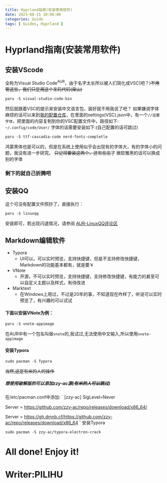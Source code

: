 ```yaml
---
title: Hyprland指南(安装常用软件)
date: 2023-08-15 10:06:00
categories: Guide
tags: [ Guides, Hyprland ]
---
```


# Hyprland指南(安装常用软件)
## 安装VScode
全称为Visual Studio Code<sup>AUR</sup>，由于名字太长所以被人们简化成VSC(吧？)~~不用管这些，我们只是用这个来码代码(屎山)~~
```
paru -S visual-studio-code-bin
```
然后就跟着VSC的提示来安装中文语言包，装好就不用我说了吧？
如果嫌调字体麻烦的话可以来到[我的配置仓库](https://github.com/PILIHU2022/My-Arch-configs)，在里面的settings(VSC).json中，有一个`//设置字体`，把里面的内容复制到你的VSC配置文件中，路径如下:
`~/.config/code/User/`
字体的话需要安装如下:(自己配置的话可跳过)
```
paru -S ttf-cascadia-code nerd-fonts-completle 
```
鸿蒙黑体也是可以的，但是在系统上使用似乎会出现有的字体大，有的字体小的问题，我没有进一步研究。
~~只记得要装这两个，还有些忘了~~
微软雅黑的话可以换成别的字体
### 剩下的就自己折腾吧

## 安装QQ
这个可没有配置文件照抄了，直接执行：
```
paru -S linuxqq
```
安装即可，若出现闪退情况，请参阅
[AUR-LinuxQQ评论区](https://aur.archlinux.org/packages/linuxqq)
## Markdown编辑软件
- Typora
   - UI可以，可以实时预览，支持快捷键，但是不支持修改快捷键，Markdown的功能基本都有，就是要￥
- VNote
   - 开源，不可以实时预览，支持快捷键，支持修改快捷键，有能力的甚至可以自定义主题以及样式，有待改进
- Marktext
   - 在Windows上用过，不过是20年的事，不知道现在咋样了，听说可以实时预览了，有兴趣的可以试试

#### 下面以安装VNote为例：
```
paru -S vnote-appimage
```
在AUR中有一个包名叫做`vnote`的,我试过,无法使用中文输入,所以使用`vnote-appimage`
#### 安装Typora
```
sudo pacman -S Typora
```
~~当然,这是有米的人的操作~~
##### 想使用破解版的可以添加zzy-ac源(~~有米的人可以跳过~~)
在/etc/pacman.conf中添加:
`
[zzy-ac]
SigLevel=Never

Server = https://github.com/zzy-ac/repo/releases/download/x86_64/

Server = https://gh.dmnb.cf/https://github.com/zzy-ac/repo/releases/download/x86_64
`
安装Typora
```
sudo pacman -S zzy-ac/typora-electron-crack
```

# All done! Enjoy it!
# Writer:PILIHU
